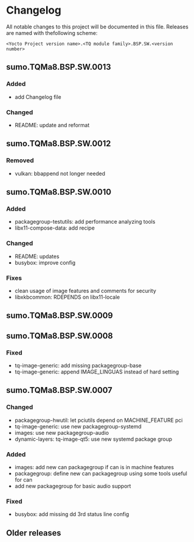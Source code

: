 # Changelog

All notable changes to this project will be documented in this file.
Releases are named with thefollowing scheme:

`<Yocto Project version name>.<TQ module family>.BSP.SW.<version number>`

## sumo.TQMa8.BSP.SW.0013

### Added

* add Changelog file

### Changed

* README: update and reformat


## sumo.TQMa8.BSP.SW.0012

### Removed

* vulkan: bbappend not longer needed

## sumo.TQMa8.BSP.SW.0010

### Added

* packagegroup-testutils: add performance analyzing tools
* libx11-compose-data: add recipe

### Changed

* README: updates
* busybox: improve config

### Fixes

* clean usage of image features and comments for security
* libxkbcommon: RDEPENDS on libx11-locale

## sumo.TQMa8.BSP.SW.0009

## sumo.TQMa8.BSP.SW.0008

### Fixed

* tq-image-generic: add missing packagegroup-base
* tq-image-generic: append IMAGE_LINGUAS instead of hard setting

## sumo.TQMa8.BSP.SW.0007

### Changed

* packagegroup-hwutil: let pciutils depend on MACHINE_FEATURE pci
* tq-image-generic: use new packagegroup-systemd
* images: use new packagegroup-audio
* dynamic-layers: tq-image-qt5: use new systemd package group

### Added

* images: add new can packagegroup if can is in machine features
* packagegroup: define new can packagegroup using some tools useful for can
* add new packagegroup for basic audio support

### Fixed

* busybox: add missing dd 3rd status line config

## Older releases
